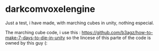 # darkcomvoxelengine
Just a test, i have made, with marching cubes in unity, nothing especial.

The marching cube code, i use this : https://github.com/b3agz/how-to-make-7-days-to-die-in-unity
so the lincese of this parte of the code is owned by this guy (:
